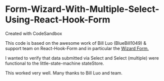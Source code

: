 # Form-Wizard-With-Multiple-Select-Using-React-Hook-Form
Created with CodeSandbox

This code is based on the awesome work of Bill Luo (BlueBill1049) & support team on React-Hook-Form 
and in particular the [Wizard Form.](https://react-hook-form.com/advanced-usage/#WizardFormFunnel)

I wanted to verify that data submitted via Select and Select (multiple) were functional to the little-state-machine stateStore.

This worked very well. Many thanks to Bill Luo and team.  
